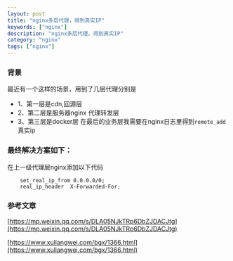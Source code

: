 ```yaml
---
layout: post
title: "nginx多层代理，得到真实IP"
keywords: ["nginx"]
description: "nginx多层代理，得到真实IP"
category: "nginx"
tags: ["nginx"]
---
```


### 背景
最近有一个这样的场景，用到了几层代理分别是
* 1、第一层是cdn,回源层
* 2、第二层是服务器nginx 代理转发层
* 3、第三层是docker层
在最后的业务层我需要在nginx日志里得到`remote_add`真实ip

### 最终解决方案如下：
在上一级代理层nginx添加以下代码
```
    set_real_ip_from 0.0.0.0/0;
    real_ip_header  X-Forwarded-For;
```

### 参考文章
[https://mp.weixin.qq.com/s/DLA05NJkTRp6DbZJDACJtg](https://mp.weixin.qq.com/s/DLA05NJkTRp6DbZJDACJtg)

[https://www.xuliangwei.com/bgx/1366.html](https://www.xuliangwei.com/bgx/1366.html)

